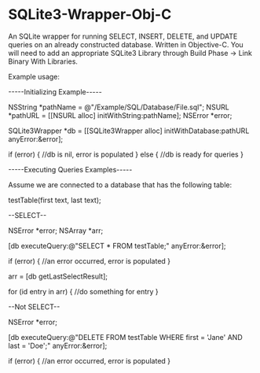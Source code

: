 # SQLite3-Wrapper-Obj-C
An SQLite wrapper for running SELECT, INSERT, DELETE, and UPDATE queries on an already constructed database.  Written in Objective-C.  You will need to add an appropriate SQLite3 Library through Build Phase -> Link Binary With Libraries.

Example usage:

-----Initializing Example-----

NSString *pathName = @"/Example/SQL/Database/File.sql";
NSURL *pathURL = [[NSURL alloc] initWithString:pathName];
NSError *error;
        
SQLite3Wrapper *db = [[SQLite3Wrapper alloc] initWithDatabase:pathURL anyError:&error];

if (error) {
  //db is nil, error is populated
}
else
{
  //db is ready for queries
}

-----Executing Queries Examples-----

Assume we are connected to a database that has the following table:

testTable(first text, last text);

--SELECT--

NSError *error;
NSArray *arr;
       
[db executeQuery:@"SELECT * FROM testTable;" anyError:&error];
        
if (error)
{
     //an error occurred, error is populated
}
        
arr = [db getLastSelectResult];

for (id entry in arr)
{
    //do something for entry
}


--Not SELECT--

NSError *error;

[db executeQuery:@"DELETE FROM testTable WHERE first = 'Jane' AND last = 'Doe';" anyError:&error];
        
if (error)
{
     //an error occurred, error is populated
}
